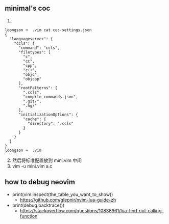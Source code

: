## minimal's coc
1. 
```
loongson ➜  .vim cat coc-settings.json
{
  "languageserver": {
    "ccls": {
      "command": "ccls",
      "filetypes": [
        "c",
        "cc",
        "cpp",
        "c++",
        "objc",
        "objcpp"
      ],
      "rootPatterns": [
        ".ccls",
        "compile_commands.json",
        ".git/",
        ".hg/"
      ],
      "initializationOptions": {
        "cache": {
          "directory": ".ccls"
        }
      }
    }
  }
}
loongson ➜  .vim
```
2. 然后将标准配置放到 mini.vim 中间
3. vim -u mini.vim a.c

## how to debug neovim
- print(vim.inspect(the_table_you_want_to_show))
  - https://github.com/glepnir/nvim-lua-guide-zh
- print(debug.backtrace())
  - https://stackoverflow.com/questions/10838961/lua-find-out-calling-function
